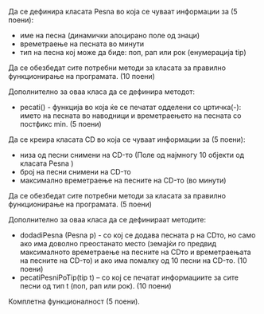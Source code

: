 Да се дефинира класата Pesna во која се чуваат информации за (5 поени):

* име на песна (динамички алоцирано поле од знаци)
* времетраење на песната во минути
* тип на песна кој може да биде: поп, рап или рок (енумерација tip)

Да се обезбедат сите потребни методи за класата за правилно функционирање на програмата. (10 поени)

Дополнително за оваа класа да се дефинира методот:

* pecati() - функција во која ќе се печатат одделени со цртичка(-): името на песната во наводници и времетраењето на песната со постфикс min. (5 поени)

Да се креира класата CD во која се чуваат информации за (5 поени):

* низа од песни снимени на CD-то (Поле од најмногу 10 објекти од класата Pesna )
* број на песни снимени на CD-то
* максимално времетраење на песните на CD-то (во минути)

Да се обезбедат сите потребни методи за класата за правилно функционирање на програмата. (5 поени)

Дополнително за оваа класа да се дефинираат методите:

* dodadiPesna (Pesna p) - со кој се додава песната p на CDто, но само ако има доволно преостанато место (земајќи го предвид максималното времетраење на песните на CDто и времетраењата на песните на CD-то) и ако има помалку од 10 песни на CD-то. (10 поени)
* pecatiPesniPoTip(tip t) – со кој се печатат информациите за сите песни од тип t (поп, рап или рок). (10 поени)

Комплетна функционалност (5 поени).